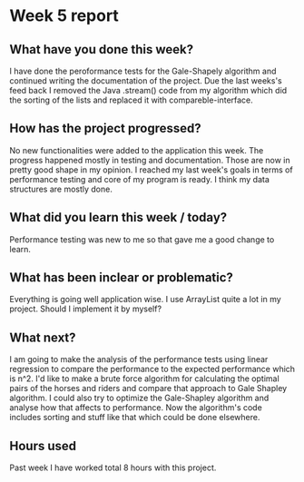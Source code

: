 # Week 5 report
## What have you done this week?

I have done the peroformance tests for the Gale-Shapely algorithm and continued writing the documentation of the project. Due the last weeks's feed back I removed the Java .stream() code from my algorithm which did the sorting of the lists and replaced it with compareble-interface.

## How has the project progressed?

No new functionalities were added to the application this week. The progress happened mostly in testing and documentation. Those are now in pretty good shape in my opinion. I reached my last week's goals in terms of performance testing and core of my program is ready. I think my data structures are mostly done.

## What did you learn this week / today?

Performance testing was new to me so that gave me a good change to learn. 

## What has been inclear or problematic?

Everything is going well application wise. I use ArrayList quite a lot in my project. Should I implement it by myself?

## What next?

I am going to make the analysis of the performance tests using linear regression to compare the performance to the expected performance which is n^2. I'd like to make a brute force algorithm for calculating the optimal pairs of the horses and riders and compare that approach to Gale Shapley algorithm. I could also try to optimize the Gale-Shapley algorithm and analyse how that affects to performance. Now the algorithm's code includes sorting and stuff like that which could be done elsewhere.

## Hours used

Past week I have worked total 8 hours with this project.
